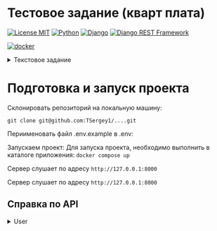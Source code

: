 # Тестовое задание (кварт плата)
[![License MIT](https://img.shields.io/badge/licence-MIT-green)](https://opensource.org/license/mit/)
[![Python](https://img.shields.io/badge/-Python-464646?style=flat-square&logo=Python)](https://www.python.org/)
[![Django](https://img.shields.io/badge/-Django-464646?style=flat-square&logo=Django)](https://www.djangoproject.com/)
[![Django REST Framework](https://img.shields.io/badge/-Django%20REST%20Framework-464646?style=flat-square&logo=Django%20REST%20Framework)](https://www.django-rest-framework.org/)

[![docker](https://img.shields.io/badge/-Docker-464646?style=flat-square&logo=docker)](https://www.docker.com/)

<details> 
  <summary>Текстовое задание</summary>

## Задание:
1.
Реализовать модели данных «Дом», «Квартира», «Счётчик воды», «Тариф»,
учитывая связи между ними.
В доме может быть много квартир. В квартире может быть несколько счётчиков.
У квартиры должна быть площадь (будет нужно для расчёта платы за содержание
общего имущества).
Для счётчика нужно хранить показания за несколько прошедших месяцев.
Тариф — это цена услуги или ресурса (например, цена за единицу объёма воды),
используется для расчёта платы за коммунальные услуги.
2.
Реализовать API для ввода и вывода данных по дому (например, адрес дома, список
квартир и т. п., должны выводиться данные из нескольких моделей).
3.
Реализовать функцию расчёта квартплаты для всех квартир в доме за какой-либо
месяц. Результаты записывать в БД. Функция должна сохранять прогресс расчёта.
Квартплата включает в себя:
● Водоснабжение. Рассчитывается по расходу воды за месяц
(тариф_за_единицу_объёма × расход). Расход — это разница между показаниями
счётчика за текущий и за предыдущий месяц.
● Содержание общего имущества. Рассчитывается на основе площади квартиры
(тариф_за_единицу_площади × площадь_квартиры).
4.
Реализовать API, которое запускает процесс расчёта квартплаты
в фоновом режиме (например в celery), и затем позволяет получить прогресс расчёта.
Стек технологий:
На усмотрение кандидата. Рекомендуется использовать fastapi, celery, mongodb или
django, celery, postgresql.
Проект выложить на github.
</details>


# Подготовка и запуск проекта
Склонировать репозиторий на локальную машину:
```
git clone git@github.com:TSergey1/....git
```
Периименовать файл .env.example в .env:

 Запускаем проект:
Для запуска проекта, необходимо выполнить в каталоге приложения: ``` docker compose up  ```

Сервер слушает по адресу ``` http://127.0.0.1:8000 ```

Сервер слушает по адресу ``` http://127.0.0.1:8000 ```

## Справка по API

<details>
    <summary>User</summary>

#### Получение смс для регистрации (смс пичатается в консоль)
``` http POST /api/login/ ```

Получение смс для авторизация

| Parameter | Type     | Description                        |
|:----------| :------- |:-----------------------------------|
| `phone`   | `string` | **Обязательно**. Номер телефона |

#### Регистрации по коду из смс (смс пичатается в консоль)
``` http POST /api/verify/ ```

Авторизация пользователя в системе (получение токена)

| Parameter | Type     | Description                        |
|:----------| :------- |:-----------------------------------|
| `phone`   | `string` | **Обязательно**. Номер телефона |
| `token`   | `int` | **Обязательно**. Код из смс |

#### Профиль пользователя
``` http GET /api/profile/ ```

Профиль пользователя:

| Parameter |  Description                        |
|:----------| :-----------------------------------|
| `phone`   |  Номер телефона |
| `invite_code`   | Invite_code пользователя  |
| `foreign_invite_code`   | Invite_code на который подписан пользователь  |
| `activated_your_code`   | Список телефонов подписавшихся на пользователя |


#### Профиль пользователя
``` http PATCH /api/profile/ ```

Подписка на пользователя по Invite_code:

| Parameter | Type     | Description                        |
|:----------| :------- |:-----------------------------------|
| `foreign_invite_code`   | `string` | **Не обязательно**. Invite_code для подписки |
